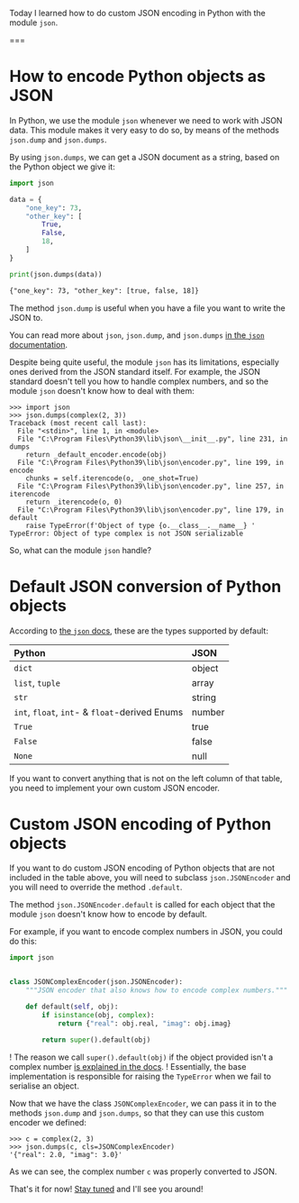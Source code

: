 Today I learned how to do custom JSON encoding in Python with the module `json`.

===

# How to encode Python objects as JSON

In Python, we use the module `json` whenever we need to work with JSON data.
This module makes it very easy to do so,
by means of the methods `json.dump` and `json.dumps`.

By using `json.dumps`, we can get a JSON document as a string,
based on the Python object we give it:

```py
import json

data = {
    "one_key": 73,
    "other_key": [
        True,
        False,
        18,
    ]
}

print(json.dumps(data))
```
```txt
{"one_key": 73, "other_key": [true, false, 18]}
```

The method `json.dump` is useful when you have a file you want to write the JSON to.

You can read more about `json`, `json.dump`, and `json.dumps` [in the `json` documentation][json].

Despite being quite useful, the module `json` has its limitations,
especially ones derived from the JSON standard itself.
For example, the JSON standard doesn't tell you how to handle complex numbers,
and so the module `json` doesn't know how to deal with them:

```pycon
>>> import json
>>> json.dumps(complex(2, 3))
Traceback (most recent call last):
  File "<stdin>", line 1, in <module>
  File "C:\Program Files\Python39\lib\json\__init__.py", line 231, in dumps
    return _default_encoder.encode(obj)
  File "C:\Program Files\Python39\lib\json\encoder.py", line 199, in encode
    chunks = self.iterencode(o, _one_shot=True)
  File "C:\Program Files\Python39\lib\json\encoder.py", line 257, in iterencode
    return _iterencode(o, 0)
  File "C:\Program Files\Python39\lib\json\encoder.py", line 179, in default
    raise TypeError(f'Object of type {o.__class__.__name__} '
TypeError: Object of type complex is not JSON serializable
```

So, what can the module `json` handle?


# Default JSON conversion of Python objects

According to [the `json` docs][json],
these are the types supported by default:

| Python | JSON |
| :- | :- |
| `dict` | object |
| `list`, `tuple` | array |
| `str` | string |
| `int`, `float`, `int`- & `float`-derived Enums | number |
| `True` | true |
| `False` | false |
| `None` | null |

If you want to convert anything that is not on the left column of that table,
you need to implement your own custom JSON encoder.


# Custom JSON encoding of Python objects

If you want to do custom JSON encoding of Python objects that are not included in the table above,
you will need to subclass `json.JSONEncoder` and you will need to override the method `.default`.

The method `json.JSONEncoder.default` is called for each object that the module `json` doesn't know how to encode by default.

For example, if you want to encode complex numbers in JSON, you could do this:

```py
import json


class JSONComplexEncoder(json.JSONEncoder):
    """JSON encoder that also knows how to encode complex numbers."""

    def default(self, obj):
        if isinstance(obj, complex):
            return {"real": obj.real, "imag": obj.imag}

        return super().default(obj)
```

! The reason we call `super().default(obj)` if the object provided isn't a complex number [is explained in the docs][json-encoder-default].
! Essentially, the base implementation is responsible for raising the `TypeError` when we fail to serialise an object.

Now that we have the class `JSONComplexEncoder`,
we can pass it in to the methods `json.dump` and `json.dumps`,
so that they can use this custom encoder we defined:

```pycon
>>> c = complex(2, 3)
>>> json.dumps(c, cls=JSONComplexEncoder)
'{"real": 2.0, "imag": 3.0}'
```

As we can see, the complex number `c` was properly converted to JSON.


[json]: https://docs.python.org/3/library/json.html
[json-encoder-default]: https://docs.python.org/3/library/json.html#json.JSONEncoder.default

That's it for now! [Stay tuned][subscribe] and I'll see you around!

[subscribe]: /subscribe

